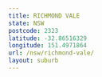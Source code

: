 ```yaml
---
title: RICHMOND VALE
state: NSW
postcode: 2323
latitude: -32.86516329
longitude: 151.4971864
url: /nsw/richmond-vale/
layout: suburb
---
```


